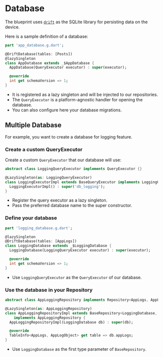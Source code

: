 # Database

The blueprint uses [`drift`](https://pub.dev/packages/drift) as the SQLite library for persisting data on the device.

Here is a sample definition of a database:

```dart
part 'app_database.g.dart';

@DriftDatabase(tables: [Posts])
@lazySingleton
class AppDatabase extends _$AppDatabase {
  AppDatabase(QueryExecutor executor) : super(executor);

  @override
  int get schemaVersion => 1;
}
```
- It is registered as a lazy singleton and will be injected to our repositories.
- The `QueryExecutor` is a platform-agnostic handler for opening the database.
- You can also configure here your database migrations.

## Multiple Database

For example, you want to create a database for logging feature.

### Create a custom QueryExecutor
Create a custom `QueryExecutor` that our database will use:

```dart
abstract class LoggingQueryExecutor implements QueryExecutor {}

@LazySingleton(as: LoggingQueryExecutor)
class LoggingExecutorImpl extends BaseQueryExecutor implements LoggingQueryExecutor {
  LoggingExecutorImpl() : super('db_logging');
}
```
- Register the query executor as a lazy singleton.
- Pass the preferred database name to the super constructor.

### Define your database

```dart
part 'logging_database.g.dart';

@lazySingleton
@DriftDatabase(tables: [AppLogs])
class LoggingDatabase extends _$LoggingDatabase {
  LoggingDatabase(LoggingQueryExecutor executor) : super(executor);

  @override
  int get schemaVersion => 1;
}
```
- Use `LoggingQueryExecutor` as the `QueryExecutor` of our database.

### Use the database in your Repository

```dart
abstract class AppLoggingRepository implements Repository<AppLogs, AppLogObject> {}

@LazySingleton(as: AppLoggingRepository)
class AppLoggingRepositoryImpl extends BaseRepository<LoggingDatabase, AppLogs, AppLogObject>
    implements AppLoggingRepository {
  AppLoggingRepositoryImpl(LoggingDatabase db) : super(db);

  @override
  TableInfo<AppLogs, AppLogObject> get table => db.appLogs;
}
```
- Use `LoggingDatabase` as the first type parameter of `BaseRepository`.